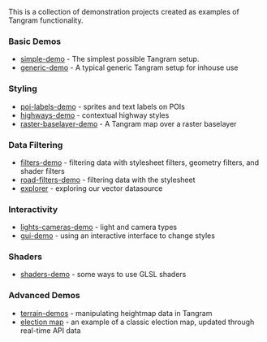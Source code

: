 This is a collection of demonstration projects created as examples of Tangram functionality.

### Basic Demos

- [simple-demo](https://github.com/tangrams/simple-demo) - The simplest possible Tangram setup.
- [generic-demo](https://github.com/tangrams/generic-demo) - A typical generic Tangram setup for inhouse use

### Styling
- [poi-labels-demo](https://github.com/tangrams/poi-labels-demo) - sprites and text labels on POIs
- [highways-demo](https://github.com/tangrams/highways-demo) - contextual highway styles
- [raster-baselayer-demo](https://github.com/tangrams/raster-baselayer-demo) - A Tangram map over a raster baselayer

### Data Filtering
- [filters-demo](https://github.com/tangrams/filters-demo) - filtering data with stylesheet filters, geometry filters, and shader filters
- [road-filters-demo](https://github.com/tangrams/road-filters-demo) - filtering data with the stylesheet
- [explorer](https://github.com/tangrams/explorer) - exploring our vector datasource

### Interactivity
- [lights-cameras-demo](https://github.com/tangrams/lights-cameras-demo) - light and camera types
- [gui-demo](https://github.com/tangrams/gui-demo) - using an interactive interface to change styles

### Shaders
- [shaders-demo](https://github.com/tangrams/shaders-demo) - some ways to use GLSL shaders

### Advanced Demos
- [terrain-demos](https://github.com/tangrams/terrain-demos) - manipulating heightmap data in Tangram
- [election map]() - an example of a classic election map, updated through real-time API data
